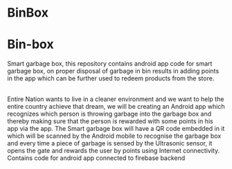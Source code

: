 # BinBox
# Bin-box
Smart garbage box, this repository contains android app code for smart garbage box, on proper disposal of garbage in bin results in adding points in the app which can be further used to redeem products from the store.

<br>
Entire Nation wants to live in a cleaner environment and we want to help the entire country achieve that dream, we will be creating an Android app which recognizes which person is throwing garbage into the garbage box and thereby making sure that the person is rewarded with some points in his app via the app. The Smart garbage box will have a QR code embedded in it which will be scanned by the Android mobile to recognise the garbage box and every time a piece of garbage is sensed by the Ultrasonic sensor, it opens the gate and rewards the user by points using Internet connectivity.

<br>
Contains code for android app connected to firebase backend
<br>
